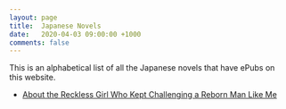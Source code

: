 ```yaml
---
layout: page
title:  Japanese Novels
date:   2020-04-03 09:00:00 +1000
comments: false
---
```


This is an alphabetical list of all the Japanese novels that have ePubs on this website.

- [About the Reckless Girl Who Kept Challenging a Reborn Man Like Me](/about-the-reckless-girl-who-kept-challenging-a-reborn-man-like-me)